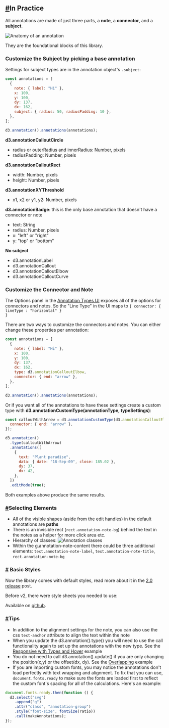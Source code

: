 <h2><a href="#in-practice">#</a>In Practice</h2>

All annotations are made of just three parts, a **note**, a **connector**, and a **subject**.

<img alt="Anatomy of an annotation" src="img/anatomy.png" />

They are the foundational blocks of this library.

### Customize the Subject by picking a base annotation

Settings for subject types are in the annotation object's <code>.subject</code>:

```js
const annotations = [
  {
    note: { label: "Hi" },
    x: 100,
    y: 100,
    dy: 137,
    dx: 162,
    subject: { radius: 50, radiusPadding: 10 },
  },
];

d3.annotation().annotations(annotations);
```

**d3.annotationCalloutCircle**

- radius or outerRadius and innerRadius: Number, pixels
- radiusPadding: Number, pixels

**d3.annotationCalloutRect**

- width: Number, pixels
- height: Number, pixels

**d3.annotationXYThreshold**

- x1, x2 or y1, y2: Number, pixels

**d3.annotationBadge**: this is the only base annotation that doesn't have a connector or note

- text: String
- radius: Number, pixels
- x: "left" or "right"
- y: "top" or "bottom"

**No subject**

- d3.annotationLabel
- d3.annotationCallout
- d3.annotationCalloutElbow
- d3.annotationCalloutCurve

### Customize the Connector and Note

The Options panel in the [Annotation Types UI](#types) exposes all of the options for connectors and notes. So the "Line Type" in the UI maps to <code>{ connector: { lineType : "horizontal" } }</code>

There are two ways to customize the connectors and notes. You can either change these properties per annotation:

```js
const annotations = [
  {
    note: { label: "Hi" },
    x: 100,
    y: 100,
    dy: 137,
    dx: 162,
    type: d3.annotationCalloutElbow,
    connector: { end: "arrow" },
  },
];

d3.annotation().annotations(annotations);
```

Or if you want all of the annotations to have these settings create a custom type with
**d3.annotationCustomType(annotationType, typeSettings)**:

```js
const calloutWithArrow = d3.annotationCustomType(d3.annotationCalloutElbow, {
  connector: { end: "arrow" },
});

d3.annotation()
  .type(calloutWithArrow)
  .annotations([
    {
      text: "Plant paradise",
      data: { date: "18-Sep-09", close: 185.02 },
      dy: 37,
      dx: 42,
    },
  ])
  .editMode(true);
```

Both examples above produce the same results.

<h3 id="select"><a href="#select">#</a>Selecting Elements</h3>

- All of the visible shapes (aside from the edit handles) in the default annotations are **paths**
- There is an invisible rect (<code>rect.annotation-note-bg</code>) behind the text in the notes as a helper for more click area etc.
- Hierarchy of classes:
  ![Annotation classes](img/classes.png)
- Within the g.annotation-note-content there could be three additional elements: <code>text.annotation-note-label</code>, <code>text.annotation-note-title</code>, <code>rect.annotation-note-bg</code>

<h3 id="styles"><a href="#styles">#</a> Basic Styles</h3>

Now the library comes with default styles, read more about it in the [2.0 release](http://www.susielu.com/data-viz/d3-annotation-2) post.

Before v2, there were style sheets you needed to use:

Available on [github](https://github.com/susielu/d3-annotation/blob/e7ba1e83f279a63e056964b080019d647f57e34c/d3-annotation.css).

<h3 id="tips"><a href="#tips">#</a>Tips</h3>

- In addition to the alignment settings for the note, you can also use the css `text-anchor` attribute to align the text within the note
- When you update the d3.annotation().type() you will need to use the call functionality again to set up the annotations with the new type. See the [Responsive with Types and Hover](#responsive) example
- You do not need to call d3.annotation().update() if you are only changing the position(x,y) or the offset(dx, dy). See the [Overlapping](#overlapping) example
- If you are importing custom fonts, you may notice the annotations don't load perfectly with text wrapping and alignment. To fix that you can use, `document.fonts.ready` to make sure the fonts are loaded first to reflect the custom font's spacing for all of the calculations. Here's an example:

```js
document.fonts.ready.then(function () {
  d3.select("svg")
    .append("g")
    .attr("class", "annotation-group")
    .style("font-size", fontSize(ratio))
    .call(makeAnnotations);
});
```
